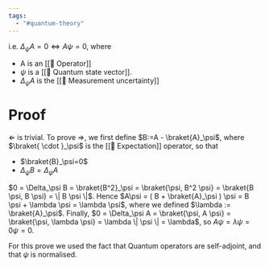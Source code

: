 ```yaml
---
tags:
  - "#quantum-theory"
---
```

i.e. $\Delta_\psi A=0 \Leftrightarrow A \psi = 0$, where

- A is an [[📘 Operator]]
- $\psi$ is a [[📘 Quantum state vector]].
- $\Delta_\psi A$ is the [[📘 Measurement uncertainty]] 

# Proof
$\Leftarrow$ is trivial. To prove $\Rightarrow$, we first define $B:=A - \braket{A}_\psi$, where $\braket{ \cdot }_\psi$ is the [[📘 Expectation]] operator, so that
- $\braket{B}_\psi=0$
- $\Delta_\psi B = \Delta_\psi A$ 

$0 = \Delta_\psi B = \braket{B^2}_\psi = \braket{\psi, B^2 \psi} = \braket{B \psi, B \psi} = \| B \psi \|$. Hence $A\psi = ( B + \braket{A}_\psi ) \psi = B \psi + \lambda \psi = \lambda \psi$, where we defined $\lambda := \braket{A}_\psi$.
Finally, $0 = \Delta_\psi A = \braket{\psi, A \psi} = \braket{\psi, \lambda \psi} = \lambda \| \psi \| = \lambda$, so $A \psi = \lambda \psi = 0 \psi = 0$.

For this prove we used the fact that Quantum operators are self-adjoint, and that $\psi$ is normalised.